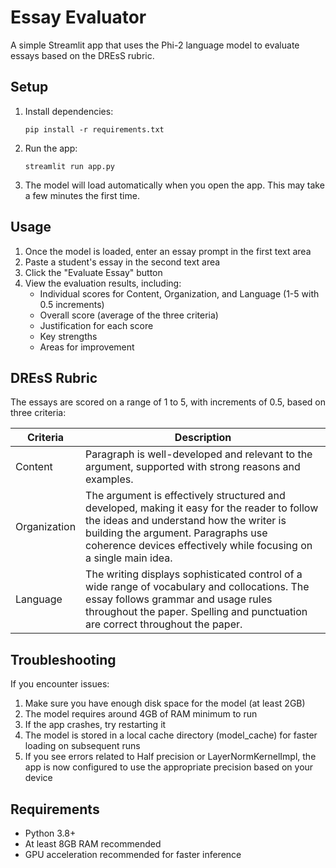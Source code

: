 # Essay Evaluator

A simple Streamlit app that uses the Phi-2 language model to evaluate essays based on the DREsS rubric.

## Setup

1. Install dependencies:
   ```
   pip install -r requirements.txt
   ```

2. Run the app:
   ```
   streamlit run app.py
   ```

3. The model will load automatically when you open the app. This may take a few minutes the first time.

## Usage

1. Once the model is loaded, enter an essay prompt in the first text area
2. Paste a student's essay in the second text area
3. Click the "Evaluate Essay" button
4. View the evaluation results, including:
   - Individual scores for Content, Organization, and Language (1-5 with 0.5 increments)
   - Overall score (average of the three criteria)
   - Justification for each score
   - Key strengths
   - Areas for improvement

## DREsS Rubric

The essays are scored on a range of 1 to 5, with increments of 0.5, based on three criteria:

| Criteria      | Description |
|---------------|-------------|
| Content       | Paragraph is well-developed and relevant to the argument, supported with strong reasons and examples. |
| Organization  | The argument is effectively structured and developed, making it easy for the reader to follow the ideas and understand how the writer is building the argument. Paragraphs use coherence devices effectively while focusing on a single main idea. |
| Language      | The writing displays sophisticated control of a wide range of vocabulary and collocations. The essay follows grammar and usage rules throughout the paper. Spelling and punctuation are correct throughout the paper. |

## Troubleshooting

If you encounter issues:

1. Make sure you have enough disk space for the model (at least 2GB)
2. The model requires around 4GB of RAM minimum to run
3. If the app crashes, try restarting it
4. The model is stored in a local cache directory (model_cache) for faster loading on subsequent runs
5. If you see errors related to Half precision or LayerNormKernelImpl, the app is now configured to use the appropriate precision based on your device

## Requirements

- Python 3.8+
- At least 8GB RAM recommended
- GPU acceleration recommended for faster inference 